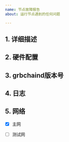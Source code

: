 ```yaml
---
name: 节点故障报告 
about: 运行节点遇到的任何问题

---
```

## 1. 详细描述


## 2. 硬件配置
<!-- 物理机还是云主机, 什么操作系统, cpu主频, 内存, 磁盘 -->

## 3. grbchaind版本号


## 4. 日志


## 5. 网络
- [x] 主网
- [ ] 测试网

